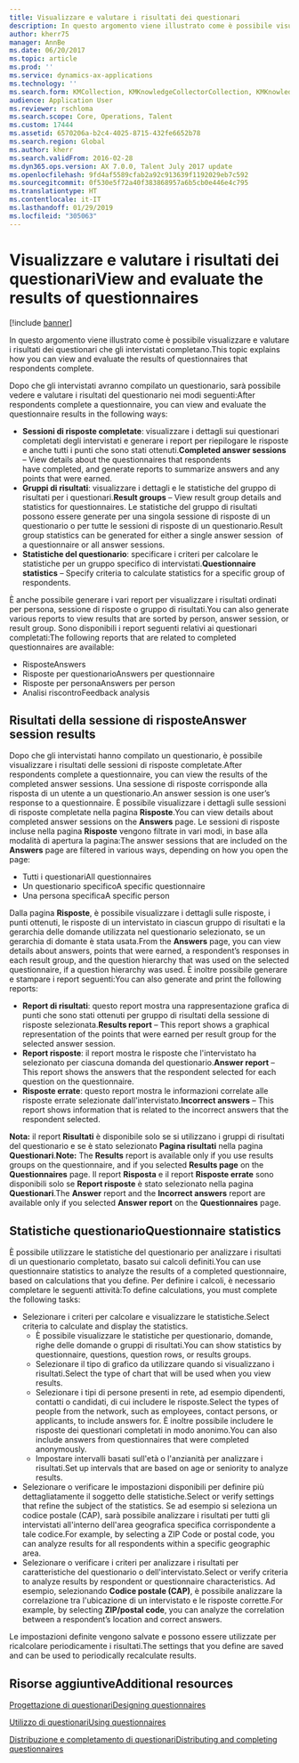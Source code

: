 ```yaml
---
title: Visualizzare e valutare i risultati dei questionari
description: In questo argomento viene illustrato come è possibile visualizzare e valutare i risultati dei questionari che gli intervistati completano.
author: kherr75
manager: AnnBe
ms.date: 06/20/2017
ms.topic: article
ms.prod: ''
ms.service: dynamics-ax-applications
ms.technology: ''
ms.search.form: KMCollection, KMKnowledgeCollectorCollection, KMKnowledgeCollectorUserResults
audience: Application User
ms.reviewer: rschloma
ms.search.scope: Core, Operations, Talent
ms.custom: 17444
ms.assetid: 6570206a-b2c4-4025-8715-432fe6652b78
ms.search.region: Global
ms.author: kherr
ms.search.validFrom: 2016-02-28
ms.dyn365.ops.version: AX 7.0.0, Talent July 2017 update
ms.openlocfilehash: 9fd4af5589cfab2a92c913639f1192029eb7c592
ms.sourcegitcommit: 0f530e5f72a40f383868957a6b5cb0e446e4c795
ms.translationtype: HT
ms.contentlocale: it-IT
ms.lasthandoff: 01/29/2019
ms.locfileid: "305063"
---
```

# <a name="view-and-evaluate-the-results-of-questionnaires"></a><span data-ttu-id="2d18b-103">Visualizzare e valutare i risultati dei questionari</span><span class="sxs-lookup"><span data-stu-id="2d18b-103">View and evaluate the results of questionnaires</span></span>

[!include [banner](includes/banner.md)]

<span data-ttu-id="2d18b-104">In questo argomento viene illustrato come è possibile visualizzare e valutare i risultati dei questionari che gli intervistati completano.</span><span class="sxs-lookup"><span data-stu-id="2d18b-104">This topic explains how you can view and evaluate the results of questionnaires that respondents complete.</span></span> 

<span data-ttu-id="2d18b-105">Dopo che gli intervistati avranno compilato un questionario, sarà possibile vedere e valutare i risultati del questionario nei modi seguenti:</span><span class="sxs-lookup"><span data-stu-id="2d18b-105">After respondents complete a questionnaire, you can view and evaluate the questionnaire results in the following ways:</span></span>

-   <span data-ttu-id="2d18b-106">**Sessioni di risposte completate**: visualizzare i dettagli sui questionari completati degli intervistati e generare i report per riepilogare le risposte e anche tutti i punti che sono stati ottenuti.</span><span class="sxs-lookup"><span data-stu-id="2d18b-106">**Completed answer sessions** – View details about the questionnaires that respondents have completed, and generate reports to summarize answers and any points that were earned.</span></span>
-   <span data-ttu-id="2d18b-107">**Gruppi di risultati**: visualizzare i dettagli e le statistiche del gruppo di risultati per i questionari.</span><span class="sxs-lookup"><span data-stu-id="2d18b-107">**Result groups** – View result group details and statistics for questionnaires.</span></span> <span data-ttu-id="2d18b-108">Le statistiche del gruppo di risultati possono essere generate per una singola sessione di risposte di un questionario o per tutte le sessioni di risposte di un questionario.</span><span class="sxs-lookup"><span data-stu-id="2d18b-108">Result group statistics can be generated for either a single answer session  of a questionnaire or all answer sessions.</span></span>
-   <span data-ttu-id="2d18b-109">**Statistiche del questionario**: specificare i criteri per calcolare le statistiche per un gruppo specifico di intervistati.</span><span class="sxs-lookup"><span data-stu-id="2d18b-109">**Questionnaire statistics** – Specify criteria to calculate statistics for a specific group of respondents.</span></span>

<span data-ttu-id="2d18b-110">È anche possibile generare i vari report per visualizzare i risultati ordinati per persona, sessione di risposte o gruppo di risultati.</span><span class="sxs-lookup"><span data-stu-id="2d18b-110">You can also generate various reports to view results that are sorted by person, answer session, or result group.</span></span> <span data-ttu-id="2d18b-111">Sono disponibili i report seguenti relativi ai questionari completati:</span><span class="sxs-lookup"><span data-stu-id="2d18b-111">The following reports that are related to completed questionnaires are available:</span></span>

-   <span data-ttu-id="2d18b-112">Risposte</span><span class="sxs-lookup"><span data-stu-id="2d18b-112">Answers</span></span>
-   <span data-ttu-id="2d18b-113">Risposte per questionario</span><span class="sxs-lookup"><span data-stu-id="2d18b-113">Answers per questionnaire</span></span>
-   <span data-ttu-id="2d18b-114">Risposte per persona</span><span class="sxs-lookup"><span data-stu-id="2d18b-114">Answers per person</span></span>
-   <span data-ttu-id="2d18b-115">Analisi riscontro</span><span class="sxs-lookup"><span data-stu-id="2d18b-115">Feedback analysis</span></span>

## <a name="answer-session-results"></a><span data-ttu-id="2d18b-116">Risultati della sessione di risposte</span><span class="sxs-lookup"><span data-stu-id="2d18b-116">Answer session results</span></span>
<span data-ttu-id="2d18b-117">Dopo che gli intervistati hanno compilato un questionario, è possibile visualizzare i risultati delle sessioni di risposte completate.</span><span class="sxs-lookup"><span data-stu-id="2d18b-117">After respondents complete a questionnaire, you can view the results of the completed answer sessions.</span></span> <span data-ttu-id="2d18b-118">Una sessione di risposte corrisponde alla risposta di un utente a un questionario.</span><span class="sxs-lookup"><span data-stu-id="2d18b-118">An answer session is one user’s response to a questionnaire.</span></span> <span data-ttu-id="2d18b-119">È possibile visualizzare i dettagli sulle sessioni di risposte completate nella pagina **Risposte**.</span><span class="sxs-lookup"><span data-stu-id="2d18b-119">You can view details about completed answer sessions on the **Answers** page.</span></span> <span data-ttu-id="2d18b-120">Le sessioni di risposte incluse nella pagina **Risposte** vengono filtrate in vari modi, in base alla modalità di apertura la pagina:</span><span class="sxs-lookup"><span data-stu-id="2d18b-120">The answer sessions that are included on the **Answers** page are filtered in various ways, depending on how you open the page:</span></span>

-   <span data-ttu-id="2d18b-121">Tutti i questionari</span><span class="sxs-lookup"><span data-stu-id="2d18b-121">All questionnaires</span></span>
-   <span data-ttu-id="2d18b-122">Un questionario specifico</span><span class="sxs-lookup"><span data-stu-id="2d18b-122">A specific questionnaire</span></span>
-   <span data-ttu-id="2d18b-123">Una persona specifica</span><span class="sxs-lookup"><span data-stu-id="2d18b-123">A specific person</span></span>

<span data-ttu-id="2d18b-124">Dalla pagina **Risposte**, è possibile visualizzare i dettagli sulle risposte, i punti ottenuti, le risposte di un intervistato in ciascun gruppo di risultati e la gerarchia delle domande utilizzata nel questionario selezionato, se un gerarchia di domante è stata usata.</span><span class="sxs-lookup"><span data-stu-id="2d18b-124">From the **Answers** page, you can view details about answers, points that were earned, a respondent’s responses in each result group, and the question hierarchy that was used on the selected questionnaire, if a question hierarchy was used.</span></span> <span data-ttu-id="2d18b-125">È inoltre possibile generare e stampare i report seguenti:</span><span class="sxs-lookup"><span data-stu-id="2d18b-125">You can also generate and print the following reports:</span></span>

-   <span data-ttu-id="2d18b-126">**Report di risultati**: questo report mostra una rappresentazione grafica di punti che sono stati ottenuti per gruppo di risultati della sessione di risposte selezionata.</span><span class="sxs-lookup"><span data-stu-id="2d18b-126">**Results report** – This report shows a graphical representation of the points that were earned per result group for the selected answer session.</span></span>
-   <span data-ttu-id="2d18b-127">**Report risposte**: il report mostra le risposte che l'intervistato ha selezionato per ciascuna domanda del questionario.</span><span class="sxs-lookup"><span data-stu-id="2d18b-127">**Answer report** – This report shows the answers that the respondent selected for each question on the questionnaire.</span></span>
-   <span data-ttu-id="2d18b-128">**Risposte errate**: questo report mostra le informazioni correlate alle risposte errate selezionate dall'intervistato.</span><span class="sxs-lookup"><span data-stu-id="2d18b-128">**Incorrect answers** – This report shows information that is related to the incorrect answers that the respondent selected.</span></span>

<span data-ttu-id="2d18b-129">**Nota:** il report **Risultati** è disponibile solo se si utilizzano i gruppi di risultati del questionario e se è stato selezionato **Pagina risultati** nella pagina **Questionari**.</span><span class="sxs-lookup"><span data-stu-id="2d18b-129">**Note:** The **Results** report is available only if you use results groups on the questionnaire, and if you selected **Results page** on the **Questionnaires** page.</span></span> <span data-ttu-id="2d18b-130">Il report **Risposta** e il report **Risposte errate** sono disponibili solo se **Report risposte** è stato selezionato nella pagina **Questionari**.</span><span class="sxs-lookup"><span data-stu-id="2d18b-130">The **Answer** report and the **Incorrect answers** report are available only if you selected **Answer report** on the **Questionnaires** page.</span></span>

## <a name="questionnaire-statistics"></a><span data-ttu-id="2d18b-131">Statistiche questionario</span><span class="sxs-lookup"><span data-stu-id="2d18b-131">Questionnaire statistics</span></span>
<span data-ttu-id="2d18b-132">È possibile utilizzare le statistiche del questionario per analizzare i risultati di un questionario completato, basato sui calcoli definiti.</span><span class="sxs-lookup"><span data-stu-id="2d18b-132">You can use questionnaire statistics to analyze the results of a completed questionnaire, based on calculations that you define.</span></span> <span data-ttu-id="2d18b-133">Per definire i calcoli, è necessario completare le seguenti attività:</span><span class="sxs-lookup"><span data-stu-id="2d18b-133">To define calculations, you must complete the following tasks:</span></span>

-   <span data-ttu-id="2d18b-134">Selezionare i criteri per calcolare e visualizzare le statistiche.</span><span class="sxs-lookup"><span data-stu-id="2d18b-134">Select criteria to calculate and display the statistics.</span></span>
    -   <span data-ttu-id="2d18b-135">È possibile visualizzare le statistiche per questionario, domande, righe delle domande o gruppi di risultati.</span><span class="sxs-lookup"><span data-stu-id="2d18b-135">You can show statistics by questionnaire, questions, question rows, or results groups.</span></span>
    -   <span data-ttu-id="2d18b-136">Selezionare il tipo di grafico da utilizzare quando si visualizzano i risultati.</span><span class="sxs-lookup"><span data-stu-id="2d18b-136">Select the type of chart that will be used when you view results.</span></span>
    -   <span data-ttu-id="2d18b-137">Selezionare i tipi di persone presenti in rete, ad esempio dipendenti, contatti o candidati, di cui includere le risposte.</span><span class="sxs-lookup"><span data-stu-id="2d18b-137">Select the types of people from the network, such as employees, contact persons, or applicants, to include answers for.</span></span> <span data-ttu-id="2d18b-138">È inoltre possibile includere le risposte dei questionari completati in modo anonimo.</span><span class="sxs-lookup"><span data-stu-id="2d18b-138">You can also include answers from questionnaires that were completed anonymously.</span></span>
    -   <span data-ttu-id="2d18b-139">Impostare intervalli basati sull'età o l'anzianità per analizzare i risultati.</span><span class="sxs-lookup"><span data-stu-id="2d18b-139">Set up intervals that are based on age or seniority to analyze results.</span></span>
-   <span data-ttu-id="2d18b-140">Selezionare o verificare le impostazioni disponibili per definire più dettagliatamente il soggetto delle statistiche.</span><span class="sxs-lookup"><span data-stu-id="2d18b-140">Select or verify settings that refine the subject of the statistics.</span></span> <span data-ttu-id="2d18b-141">Se ad esempio si seleziona un codice postale (CAP), sarà possibile analizzare i risultati per tutti gli intervistati all'interno dell'area geografica specifica corrispondente a tale codice.</span><span class="sxs-lookup"><span data-stu-id="2d18b-141">For example, by selecting a ZIP Code or postal code, you can analyze results for all respondents within a specific geographic area.</span></span>
-   <span data-ttu-id="2d18b-142">Selezionare o verificare i criteri per analizzare i risultati per caratteristiche del questionario o dell'intervistato.</span><span class="sxs-lookup"><span data-stu-id="2d18b-142">Select or verify criteria to analyze results by respondent or questionnaire characteristics.</span></span> <span data-ttu-id="2d18b-143">Ad esempio, selezionando **Codice postale (CAP)**, è possibile analizzare la correlazione tra l'ubicazione di un intervistato e le risposte corrette.</span><span class="sxs-lookup"><span data-stu-id="2d18b-143">For example, by selecting **ZIP/postal code**, you can analyze the correlation between a respondent’s location and correct answers.</span></span>

<span data-ttu-id="2d18b-144">Le impostazioni definite vengono salvate e possono essere utilizzate per ricalcolare periodicamente i risultati.</span><span class="sxs-lookup"><span data-stu-id="2d18b-144">The settings that you define are saved and can be used to periodically recalculate results.</span></span>

<a name="additional-resources"></a><span data-ttu-id="2d18b-145">Risorse aggiuntive</span><span class="sxs-lookup"><span data-stu-id="2d18b-145">Additional resources</span></span>
--------

[<span data-ttu-id="2d18b-146">Progettazione di questionari</span><span class="sxs-lookup"><span data-stu-id="2d18b-146">Designing questionnaires</span></span>](design-questionnaires.md)

[<span data-ttu-id="2d18b-147">Utilizzo di questionari</span><span class="sxs-lookup"><span data-stu-id="2d18b-147">Using questionnaires</span></span>](questionnaires.md)

[<span data-ttu-id="2d18b-148">Distribuzione e completamento di questionari</span><span class="sxs-lookup"><span data-stu-id="2d18b-148">Distributing and completing questionnaires</span></span>](distribute-questionnaires.md)

